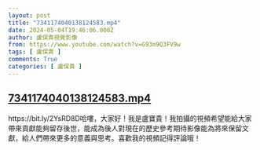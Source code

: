 ```yaml
---
layout: post
title: "7341174040138124583.mp4"
date: 2024-05-04T19:46:06.000Z
author: 盧保貴視覺影像
from: https://www.youtube.com/watch?v=G93m9Q3FV9w
tags: [ 盧保貴 ]
comments: True
categories: [ 盧保貴 ]
---
```

<!--1714851966000-->
[7341174040138124583.mp4](https://www.youtube.com/watch?v=G93m9Q3FV9w)
------

<div>
https://bit.ly/2YsRD8D哈嘍，大家好！我是盧寶貴！我拍攝的視頻希望能給大家帶來貢獻能夠留存後世，能成為後人對現在的歷史參考期待影像能為將來保留文獻，給人們帶來更多的意義與思考。喜歡我的視頻記得評論哦！
</div>
